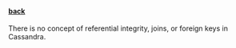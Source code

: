 #### [back](data_modeling_main.md)


There is no concept of referential integrity, joins, or foreign keys in Cassandra.